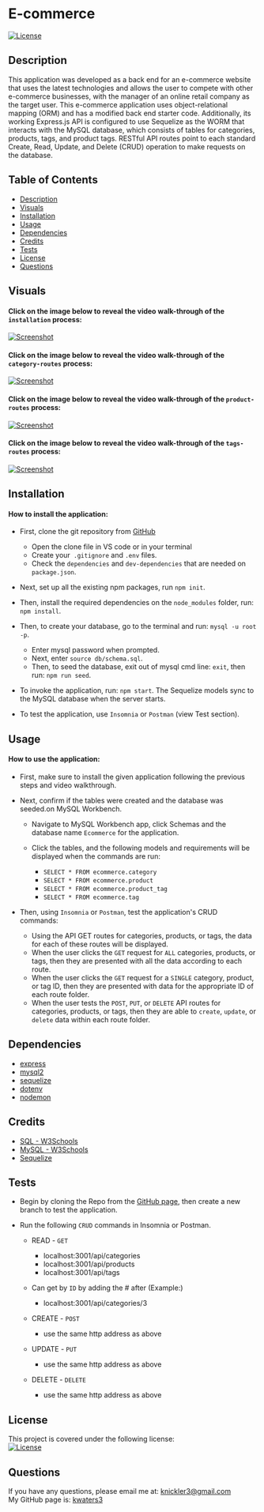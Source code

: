 # E-commerce

[![License](https://img.shields.io/badge/License-MIT-turquoise.svg)](https://opensource.org/licenses/MIT)

## Description

This application was developed as a back end for an e-commerce website that uses the latest technologies and allows the user to compete with other e-commerce businesses, with the manager of an online retail company as the target user. This e-commerce application uses object-relational mapping (ORM) and has a modified back end starter code. Additionally, its working Express.js API is configured to use Sequelize as the WORM that interacts with the MySQL database, which consists of tables for categories, products, tags, and product tags. RESTful API routes point to each standard Create, Read, Update, and Delete (CRUD) operation to make requests on the database.

## Table of Contents

- [Description](#description)
- [Visuals](#visuals)
- [Installation](#installation)
- [Usage](#usage)
- [Dependencies](#dependencies)
- [Credits](#credits)
- [Tests](#Tests)
- [License](#license)
- [Questions](#questions)

## Visuals

#### Click on the image below to reveal the video walk-through of the `installation` process:

[![Screenshot](./assets/images/screenshot1.png)](https://drive.google.com/file/d/1QbotX_8gA8kMAfb2h3Fc35aLuqua1c3N/view)

#### Click on the image below to reveal the video walk-through of the `category-routes` process:

[![Screenshot](./assets/images/screenshot1.png)](https://drive.google.com/file/d/1QbotX_8gA8kMAfb2h3Fc35aLuqua1c3N/view)

#### Click on the image below to reveal the video walk-through of the `product-routes` process:

[![Screenshot](./assets/images/screenshot1.png)](https://drive.google.com/file/d/1QbotX_8gA8kMAfb2h3Fc35aLuqua1c3N/view)

#### Click on the image below to reveal the video walk-through of the `tags-routes` process:

[![Screenshot](./assets/images/screenshot1.png)](https://drive.google.com/file/d/1QbotX_8gA8kMAfb2h3Fc35aLuqua1c3N/view)



## Installation

#### How to install the application:

- First, clone the git repository from [GitHub](https://github.com/kwaters3/E-Commerce) 
    - Open the clone file in VS code or in your terminal 
    - Create your` .gitignore` and `.env` files.
    - Check the `dependencies` and `dev-dependencies` that are needed on `package.json`.
- Next, set up all the existing npm packages, run `npm init`.

- Then, install the required dependencies on the `node_modules` folder, run: `npm install`.

- Then, to create your database, go to the terminal and run: `mysql -u root -p`. 
  - Enter mysql password when prompted.
  - Next, enter `source db/schema.sql`. 
  - Then, to seed the database, exit out of mysql cmd line: `exit`, then run: `npm run seed`. 

- To invoke the application, run: `npm start`. The Sequelize models sync to the MySQL database when the server starts. 

- To test the application, use `Insomnia` or `Postman` (view Test section).


## Usage

#### How to use the application:

- First, make sure to install the given application following the previous steps and video walkthrough. 

-  Next, confirm if the tables were created and the database was seeded.on MySQL Workbench.
    - Navigate to MySQL Workbench app, click Schemas and the database name `Ecommerce` for the application. 
    - Click the tables, and the following models and requirements will be displayed when the commands are run:
        
        - `SELECT * FROM ecommerce.category`
        - `SELECT * FROM ecommerce.product`
        - `SELECT * FROM ecommerce.product_tag`
        - `SELECT * FROM ecommerce.tag`

- Then, using `Insomnia` or `Postman`, test the application's CRUD commands:
    -  Using the API GET routes for categories, products, or tags, the data for each of these routes will be displayed. 
    - When the user clicks the `GET` request for `ALL` categories, products, or tags, then they are presented with all the data according to each route. 
    - When the user clicks the `GET` request for a `SINGLE` category, product, or tag ID, then they are presented with data for the appropriate ID of each route folder. 
    - When the user tests the `POST`, `PUT`, or `DELETE` API routes for categories, products, or tags, then they are able to `create`, `update`, or `delete` data within each route folder. 


## Dependencies


- [express](https://www.npmjs.com/package/express)
- [mysql2](https://www.npmjs.com/package/mysql2)
- [sequelize](https://www.npmjs.com/package/sequelize)
- [dotenv](https://www.npmjs.com/package/dotenv)
- [nodemon](https://www.npmjs.com/package/nodemon)

## Credits

- [SQL - W3Schools](https://www.w3schools.com/sql/sql_intro.asp)
- [MySQL - W3Schools](https://www.w3schools.com/mysql/mysql_sql.asp)
- [Sequelize](https://sequelize.org/)

## Tests

- Begin by cloning the Repo from the [GitHub page](https://github.com/kwaters3/E-Commerce), then create a new branch to test the application.
- Run the following `CRUD` commands in Insomnia or Postman. 

    - READ - `GET`
      - localhost:3001/api/categories
      - localhost:3001/api/products
      - localhost:3001/api/tags
    - Can get by `ID` by adding the # after (Example:)
      - localhost:3001/api/categories/3
      
    - CREATE - `POST`
      - use the same http address as above
    - UPDATE - `PUT`
      - use the same http address as above
    - DELETE - `DELETE`
      - use the same http address as above


## License

This project is covered under the following license: <br/>
[![License](https://img.shields.io/badge/License-MIT-turquoise.svg)](https://opensource.org/licenses/MIT)

## Questions

If you have any questions, please email me at: knickler3@gmail.com <br/>
My GitHub page is: [kwaters3](https://github.com/kwaters3)
